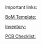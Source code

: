 Important links:

[BoM Template: ](https://docs.google.com/spreadsheets/d/1lBMCoIVNlcrAjg5hxrWqJ-yvnuf13Ujb-g28GTpCwus/edit?usp=sharing "BoM Template")  

[Inventory: ](https://docs.google.com/spreadsheets/d/1Kv22t0zOc-b5qMyg-tZ0CQouE7UWIFmQS0AfqMDc32Y/edit?usp=sharing "Inventory")  

[PCB Checklist: ](https://docs.google.com/document/d/1HBJBSOzo2AydqBGQqVeK7JYEbfaxLR4H0iJvQWBOdlo/edit?usp=sharing "PCB Checklist")  